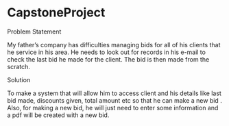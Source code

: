 # CapstoneProject

Problem Statement

My father’s company has difficulties managing bids for all of his clients that he service in his area. He needs to look out for records in his e-mail to check the last bid he made for the client.
The bid is then made from the scratch.


Solution

To make a system that will allow him to access client and his details like last bid made, discounts given, total amount etc so that he can make a new bid .
Also, for making a new bid, he will just need to enter some information and a pdf will be created with a new bid.



